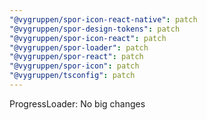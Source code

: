 ```yaml
---
"@vygruppen/spor-icon-react-native": patch
"@vygruppen/spor-design-tokens": patch
"@vygruppen/spor-icon-react": patch
"@vygruppen/spor-loader": patch
"@vygruppen/spor-react": patch
"@vygruppen/spor-icon": patch
"@vygruppen/tsconfig": patch
---
```


ProgressLoader: No big changes
